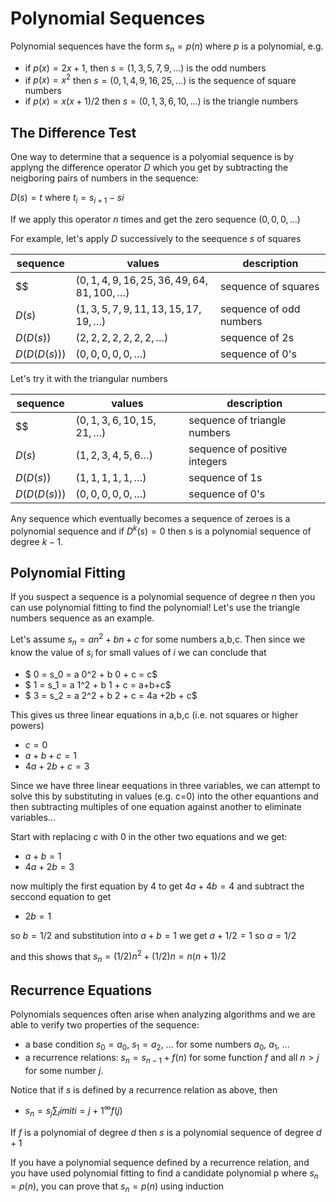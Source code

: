 # Polynomial Sequences

Polynomial sequences have the form $s_n = p(n)$ where $p$ is a polynomial,
e.g. 
* if $p(x)=2x+1$, then $s = (1,3,5,7,9,...)$ is the odd numbers
* if $p(x) = x^2$ then $s = (0,1,4,9,16,25, ...)$ is the sequence of square numbers
* if $p(x) = x(x+1)/2$ then $s=(0,1,3,6,10, \ldots)$ is the triangle numbers 

## The Difference Test
One way to determine that a sequence is a polyomial sequence is by applyng the difference operator $D$
which you get by subtracting the neigboring pairs of numbers in the sequence:

$D(s) = t$ where $t_i = s_{i+1}-s{i}$

If we apply this operator $n$ times and get the zero sequence $(0,0,0,\ldots)$

For example, let's apply $D$ successively to the seequence $s$ of squares 

| sequence | values | description |
| --- | --- | --- |
| $$ | $(0,1,4,9,16,25,36,49,64,81,100,\ldots)$ | sequence of squares |
| $D(s)$ | $(1,3,5,7,9,11,13,15,17,19,\ldots)$ | sequence of odd numbers|
| $D(D(s))$  | $(2,2,2,2,2,2,2,\ldots)$  | sequence of 2s |
| $D(D(D(s)))$ | $(0,0,0,0,0,\ldots)$ | sequence of 0's |

Let's try it with the triangular numbers

| sequence | values | description |
| --- | --- | --- |
| $$ | $(0,1,3,6,10,15,21,\ldots)$ | sequence of triangle numbers |
| $D(s)$ | $(1,2,3,4,5,6\ldots)$ | sequence of positive integers|
| $D(D(s))$  | $(1,1,1,1,1,\ldots)$  | sequence of 1s |
| $D(D(D(s)))$ | $(0,0,0,0,0,\ldots)$ | sequence of 0's |

Any sequence which eventually becomes a sequence of zeroes is a polynomial sequence
and if $D^k(s) = 0$ then s is a polynomial sequence of degree $k-1$.

## Polynomial Fitting
If you suspect a sequence is a polynomial sequence of degree $n$ then you can use polynomial fitting
to find the polynomial! Let's use the triangle numbers sequence as an example.

Let's assume $s_n = a n^2 + b n + c$ for some numbers a,b,c. Then since we know the value of $s_i$ for small values of $i$ we can conclude that
* $ 0 = s_0 = a 0^2 + b 0 + c = c$
* $ 1 = s_1 = a 1^2 + b 1 + c = a+b+c$
* $ 3 = s_2 = a 2^2 + b 2 + c = 4a +2b + c$

This gives us three linear equations in a,b,c (i.e. not squares or higher powers)
* $c=0$
* $a+b+c = 1$
* $4a + 2b + c = 3$

Since we have three linear eequations in three variables, we can attempt to solve this by substituting in 
values (e.g. c=0) into the other equantions and then subtracting multiples of one equation against another to
eliminate variables...

Start with replacing $c$ with 0 in the other two equations and we get:
* $a+b=1$
* $4a+2b=3$

now multiply the first equation by 4 to get $4a+4b=4$ and subtract the seccond equation to get
* $2b = 1$

so $b=1/2$  and substitution into $a+b=1$ we get $a+1/2 = 1$ so $a=1/2$

and this shows that $s_n = (1/2)n^2 + (1/2)n = n(n+1)/2$


## Recurrence Equations
Polynomials sequences often arise when analyzing algorithms and we are able to verify two properties of the sequence:
* a base condition $s_0=a_0$, $s_1=a_2$, ... for some numbers $a_0$, $a_1$, ...
* a recurrence relations: $s_n = s_{n-1}+ f(n)$ for some function $f$ and all $n>j$ for some number $j$.

Notice that if $s$ is defined by a recurrence relation as above, then
* $s_n = s_{j} \sum_limit{i=j+1}^\infty f(j)$

If $f$ is a polynomial of degree $d$ then $s$ is a polynomial sequence of degree $d+1$

If you have a polynomial sequence defined by a recurrence relation, and you have used polynomial fitting 
to find a candidate polynomial p where $s_n=p(n)$, you can prove that $s_n=p(n)$ using induction



